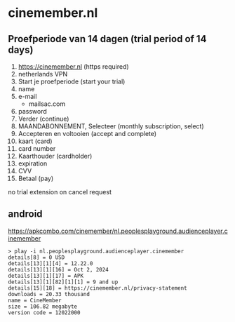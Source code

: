 # cinemember.nl

## Proefperiode van 14 dagen (trial period of 14 days)

1. https://cinemember.nl (https required)
2. netherlands VPN
3. Start je proefperiode (start your trial)
4. name
5. e-mail
   - mailsac.com
6. password
7. Verder (continue)
8. MAANDABONNEMENT, Selecteer (monthly subscription, select)
9. Accepteren en voltooien (accept and complete)
10. kaart (card)
11. card number
12. Kaarthouder (cardholder)
13. expiration
14. CVV
15. Betaal (pay)

no trial extension on cancel request

## android

https://apkcombo.com/cinemember/nl.peoplesplayground.audienceplayer.cinemember

~~~
> play -i nl.peoplesplayground.audienceplayer.cinemember
details[8] = 0 USD
details[13][1][4] = 12.22.0
details[13][1][16] = Oct 2, 2024
details[13][1][17] = APK
details[13][1][82][1][1] = 9 and up
details[15][18] = https://cinemember.nl/privacy-statement
downloads = 20.33 thousand
name = CineMember
size = 106.82 megabyte
version code = 12022000
~~~
